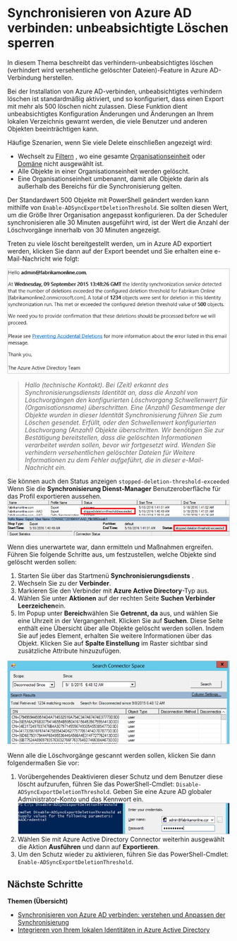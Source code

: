 <properties
   pageTitle="Synchronisieren von Azure AD verbinden: unbeabsichtigte Löschen sperren | Microsoft Azure"
   description="In diesem Thema beschreibt das verhindern-unbeabsichtigtes löschen (verhindert wird versehentliche gelöschter Dateien)-Feature in Azure AD-Verbindung herstellen."
   services="active-directory"
   documentationCenter=""
   authors="AndKjell"
   manager="femila"
   editor=""/>

<tags
   ms.service="active-directory"
   ms.devlang="na"
   ms.topic="article"
   ms.tgt_pltfrm="na"
   ms.workload="identity"
   ms.date="09/01/2016"
   ms.author="billmath"/>

# <a name="azure-ad-connect-sync-prevent-accidental-deletes"></a>Synchronisieren von Azure AD verbinden: unbeabsichtigte Löschen sperren
In diesem Thema beschreibt das verhindern-unbeabsichtigtes löschen (verhindert wird versehentliche gelöschter Dateien)-Feature in Azure AD-Verbindung herstellen.

Bei der Installation von Azure AD-verbinden, unbeabsichtigtes verhindern löschen ist standardmäßig aktiviert, und so konfiguriert, dass einen Export mit mehr als 500 löschen nicht zulassen. Diese Funktion dient unbeabsichtigtes Konfiguration Änderungen und Änderungen an Ihrem lokalen Verzeichnis gewarnt werden, die viele Benutzer und anderen Objekten beeinträchtigen kann.

Häufige Szenarien, wenn Sie viele Delete einschließen angezeigt wird:

- Wechselt zu [Filtern](active-directory-aadconnectsync-configure-filtering.md) , wo eine gesamte [Organisationseinheit](active-directory-aadconnectsync-configure-filtering.md#organizational-unitbased-filtering) oder [Domäne](active-directory-aadconnectsync-configure-filtering.md#domain-based-filtering) nicht ausgewählt ist.
- Alle Objekte in einer Organisationseinheit werden gelöscht.
- Eine Organisationseinheit umbenannt, damit alle Objekte darin als außerhalb des Bereichs für die Synchronisierung gelten.

Der Standardwert 500 Objekte mit PowerShell geändert werden kann mithilfe von `Enable-ADSyncExportDeletionThreshold`. Sie sollten diesen Wert, um die Größe Ihrer Organisation angepasst konfigurieren. Da der Scheduler synchronisieren alle 30 Minuten ausgeführt wird, ist der Wert die Anzahl der Löschvorgänge innerhalb von 30 Minuten angezeigt.

Treten zu viele löscht bereitgestellt werden, um in Azure AD exportiert werden, klicken Sie dann auf der Export beendet und Sie erhalten eine e-Mail-Nachricht wie folgt:

![Verhindern, dass e-Mails unbeabsichtigtes löschen](./media/active-directory-aadconnectsync-feature-prevent-accidental-deletes/email.png)

> *Hallo (technische Kontakt). Bei (Zeit) erkannt des Synchronisierungsdiensts Identität an, dass die Anzahl von Löschvorgängen den konfigurierten Löschvorgang Schwellenwert für (Organisationsname) überschritten. Eine (Anzahl) Gesamtmenge der Objekte wurden in dieser Identität Synchronisierung führen Sie zum Löschen gesendet. Erfüllt, oder den Schwellenwert konfigurierten Löschvorgang (Anzahl) Objekte überschritten. Wir benötigen Sie zur Bestätigung bereitstellen, dass die gelöschten Informationen verarbeitet werden sollen, bevor wir fortgesetzt wird. Wenden Sie verhindern versehentlichen gelöschter Dateien für Weitere Informationen zu dem Fehler aufgeführt, die in dieser e-Mail-Nachricht ein.*

Sie können auch den Status anzeigen `stopped-deletion-threshold-exceeded` Wenn Sie die **Synchronisierung Dienst-Manager** Benutzeroberfläche für das Profil exportieren aussehen.
![Unbeabsichtigte löschen synchronisieren Dienst-Manager UI Sperren](./media/active-directory-aadconnectsync-feature-prevent-accidental-deletes/syncservicemanager.png)

Wenn dies unerwartete war, dann ermitteln und Maßnahmen ergreifen. Führen Sie folgende Schritte aus, um festzustellen, welche Objekte sind gelöscht werden sollen:

1. Starten Sie über das Startmenü **Synchronisierungsdiensts** .
2. Wechseln Sie zu der **Verbinder**.
3. Markieren Sie den Verbinder mit **Azure Active Directory**-Typ aus.
4. Wählen Sie unter **Aktionen** auf der rechten Seite **Suchen Verbinder Leerzeichen**ein.
5. Im Popup unter **Bereich**wählen Sie **Getrennt, da** aus, und wählen Sie eine Uhrzeit in der Vergangenheit. Klicken Sie auf **Suchen**. Diese Seite enthält eine Übersicht über alle Objekte gelöscht werden sollen. Indem Sie auf jedes Element, erhalten Sie weitere Informationen über das Objekt. Klicken Sie auf **Spalte Einstellung** im Raster sichtbar sind zusätzliche Attribute hinzuzufügen.

![Suche Verbinder Speicherplatz](./media/active-directory-aadconnectsync-feature-prevent-accidental-deletes/searchcs.png)

Wenn alle die Löschvorgänge gescannt werden sollen, klicken Sie dann folgendermaßen Sie vor:

1. Vorübergehendes Deaktivieren dieser Schutz und dem Benutzer diese löscht aufzurufen, führen Sie das PowerShell-Cmdlet: `Disable-ADSyncExportDeletionThreshold`. Geben Sie eine Azure AD globaler Administrator-Konto und das Kennwort ein.
![Anmeldeinformationen](./media/active-directory-aadconnectsync-feature-prevent-accidental-deletes/credentials.png)
2. Wählen Sie mit Azure Active Directory Connector weiterhin ausgewählt die Aktion **Ausführen** und dann auf **Exportieren**.
3. Um den Schutz wieder zu aktivieren, führen Sie das PowerShell-Cmdlet: `Enable-ADSyncExportDeletionThreshold`.

## <a name="next-steps"></a>Nächste Schritte

**Themen (Übersicht)**

- [Synchronisieren von Azure AD verbinden: verstehen und Anpassen der Synchronisierung](active-directory-aadconnectsync-whatis.md)
- [Integrieren von Ihrem lokalen Identitäten in Azure Active Directory](active-directory-aadconnect.md)

